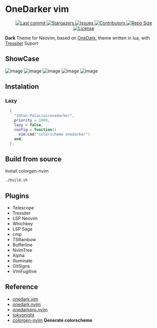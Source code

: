 # OneDarker vim

<p align="center">
  <!-- <a href="https://github.com/Johan-Palacios/nvim/releases/latest"> -->
  <!--   <img alt="Latest release" src="https://img.shields.io/github/v/release/Johan-Palacios/nvim?style=for-the-badge&logo=starship&color=C9CBFF&logoColor=D9E0EE&labelColor=302D41" /> -->
  <!-- </a> -->
  <a href="https://github.com/Johan-Palacios/onedarker/pulse">
    <img alt="Last commit" src="https://img.shields.io/github/last-commit/Johan-Palacios/onedarker?style=for-the-badge&logo=starship&color=8bd5ca&logoColor=D9E0EE&labelColor=302D41"/>
  </a>
  <a href="https://github.com/Johan-Palacios/onedarker/stargazers">
    <img
      alt="Stargazers"
      src="https://img.shields.io/github/stars/Johan-Palacios/onedarker?style=for-the-badge&logo=starship&color=c678dd&logoColor=d9e0ee&labelColor=282a36"
    />
  </a>
  <a href="https://github.com/Johan-Palacios/onedarker/issues">
    <img
      alt="Issues"
      src="https://img.shields.io/github/issues/Johan-Palacios/onedarker?style=for-the-badge&logo=gitbook&color=f0c062&logoColor=d9e0ee&labelColor=282a36"
    />
  </a>
  <a href="https://github.com/Johan-Palacios/onedarker/contributors">
    <img
      alt="Contributors"
      src="https://img.shields.io/github/contributors/Johan-Palacios/onedarker?style=for-the-badge&logo=opensourceinitiative&color=abcf84&logoColor=d9e0ee&labelColor=282a36"
    />
  </a>
  <a href="https://github.com/Johan-Palacios/onedarker">
    <img alt="Repo Size" src="https://img.shields.io/github/repo-size/Johan-Palacios/onedarker?color=%23DDB6F2&label=SIZE&logo=codesandbox&style=for-the-badge&logoColor=D9E0EE&labelColor=302D41" />
  </a>
  <a href="https://github.com/Johan-Palacios/onedarker/blob/main/LICENSE">
    <img alt="License" src="https://img.shields.io/github/license/lunarvim/lunarvim?style=for-the-badge&logo=starship&color=ee999f&logoColor=D9E0EE&labelColor=302D41" />
  </a>


</p>

**Dark** Theme for Neovim, based on [OneDark](https://github.com/joshdick/onedark.vim), theme written in lua, with [Tressiter](https://github.com/nvim-treesitter/nvim-treesitter) Suport

## ShowCase

![image](https://github.com/Johan-Palacios/nvim/assets/77251405/0adf691e-5485-4edd-a3cb-bcb291c92060)
![image](https://github.com/Johan-Palacios/nvim/assets/77251405/3d3e5a0e-8b91-4b3e-b0e1-608111913d83)
![image](https://github.com/Johan-Palacios/nvim/assets/77251405/aae50157-c8a0-481e-b13b-87c689407b30)
![image](https://github.com/Johan-Palacios/nvim/assets/77251405/50de295e-ebd9-4456-8373-7beee6f72175)
![image](https://github.com/Johan-Palacios/nvim/assets/77251405/172014de-3a7f-4ea9-b3f6-295edc3ef968)

## Instalation

### Lazy

```lua
  {
    "Johan-Palacios/onedarker",
    priority = 1000,
    lazy = false,
    config = function()
      vim.cmd("colorscheme onedarker")
    end,
  },

```

## Build from source

Install colorgen-nvim

```bash
./build.sh

```

## Plugins

- Telescope
- Tressiter
- LSP Neovim
- Whichkey
- LSP Saga
- cmp
- TSRainbow
- Bufferline
- NvimTree
- Alpha
- Illuminate
- GitSigns
- VimFugitive

## Reference

- [onedark.vim](https://github.com/joshdick/onedark.vim)
- [onedark.nvim](https://github.com/navarasu/onedark.nvim)
- [onedarkpro.nvim](https://github.com/navarasu/onedark.nvim)
- [tokyonight](https://github.com/folke/tokyonight.nvim)
- [colorgen-nvim](https://github.com/ChristianChiarulli/colorgen-nvim) **Generate colorscheme**
